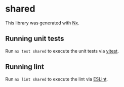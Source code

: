 # shared

This library was generated with [Nx](https://nx.dev).

## Running unit tests

Run `nx test shared` to execute the unit tests via [vitest](https://vitest.dev/).

## Running lint

Run `nx lint shared` to execute the lint via [ESLint](https://eslint.org/).
